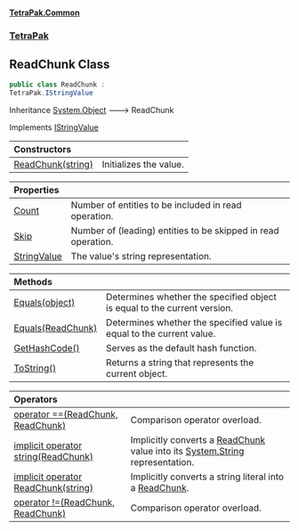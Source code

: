 #### [TetraPak.Common](index.md 'index')
### [TetraPak](TetraPak.md 'TetraPak')
## ReadChunk Class
```csharp
public class ReadChunk :
TetraPak.IStringValue
```

Inheritance [System.Object](https://docs.microsoft.com/en-us/dotnet/api/System.Object 'System.Object') &#129106; ReadChunk  

Implements [IStringValue](TetraPak_IStringValue.md 'TetraPak.IStringValue')  

| Constructors | |
| :--- | :--- |
| [ReadChunk(string)](TetraPak_ReadChunk_ReadChunk(string).md 'TetraPak.ReadChunk.ReadChunk(string)') | Initializes the value.<br/> |

| Properties | |
| :--- | :--- |
| [Count](TetraPak_ReadChunk_Count.md 'TetraPak.ReadChunk.Count') | Number of entities to be included in read operation.<br/> |
| [Skip](TetraPak_ReadChunk_Skip.md 'TetraPak.ReadChunk.Skip') | Number of (leading) entities to be skipped in read operation.<br/> |
| [StringValue](TetraPak_ReadChunk_StringValue.md 'TetraPak.ReadChunk.StringValue') | The value's string representation.<br/> |

| Methods | |
| :--- | :--- |
| [Equals(object)](TetraPak_ReadChunk_Equals(object).md 'TetraPak.ReadChunk.Equals(object)') | Determines whether the specified object is equal to the current version.<br/> |
| [Equals(ReadChunk)](TetraPak_ReadChunk_Equals(TetraPak_ReadChunk).md 'TetraPak.ReadChunk.Equals(TetraPak.ReadChunk)') | Determines whether the specified value is equal to the current value.<br/> |
| [GetHashCode()](TetraPak_ReadChunk_GetHashCode().md 'TetraPak.ReadChunk.GetHashCode()') | Serves as the default hash function.<br/> |
| [ToString()](TetraPak_ReadChunk_ToString().md 'TetraPak.ReadChunk.ToString()') | Returns a string that represents the current object. |

| Operators | |
| :--- | :--- |
| [operator ==(ReadChunk, ReadChunk)](TetraPak_ReadChunk_op_Equality(TetraPak_ReadChunk_TetraPak_ReadChunk).md 'TetraPak.ReadChunk.op_Equality(TetraPak.ReadChunk, TetraPak.ReadChunk)') | Comparison operator overload.<br/> |
| [implicit operator string(ReadChunk)](TetraPak_ReadChunk_op_Implicitstring(TetraPak_ReadChunk).md 'TetraPak.ReadChunk.op_Implicit string(TetraPak.ReadChunk)') | Implicitly converts a [ReadChunk](TetraPak_ReadChunk.md 'TetraPak.ReadChunk') value into its [System.String](https://docs.microsoft.com/en-us/dotnet/api/System.String 'System.String') representation.<br/> |
| [implicit operator ReadChunk(string)](TetraPak_ReadChunk_op_ImplicitTetraPak_ReadChunk(string).md 'TetraPak.ReadChunk.op_Implicit TetraPak.ReadChunk(string)') | Implicitly converts a string literal into a [ReadChunk](TetraPak_ReadChunk.md 'TetraPak.ReadChunk').<br/> |
| [operator !=(ReadChunk, ReadChunk)](TetraPak_ReadChunk_op_Inequality(TetraPak_ReadChunk_TetraPak_ReadChunk).md 'TetraPak.ReadChunk.op_Inequality(TetraPak.ReadChunk, TetraPak.ReadChunk)') | Comparison operator overload.<br/> |
